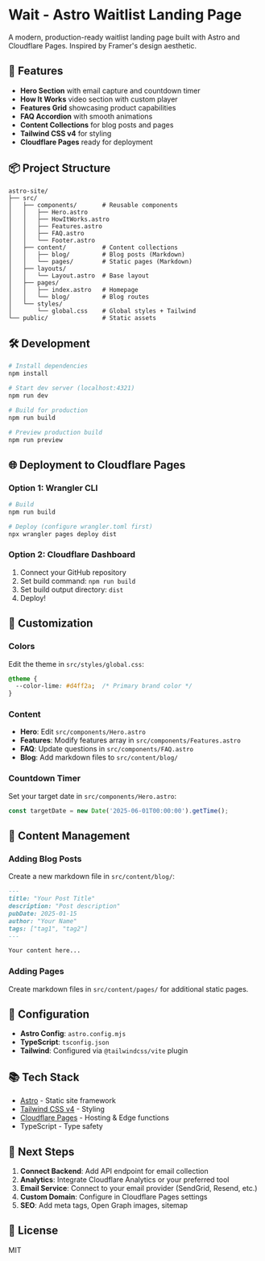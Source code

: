 # Wait - Astro Waitlist Landing Page

A modern, production-ready waitlist landing page built with Astro and Cloudflare Pages. Inspired by Framer's design aesthetic.

## 🚀 Features

- **Hero Section** with email capture and countdown timer
- **How It Works** video section with custom player
- **Features Grid** showcasing product capabilities
- **FAQ Accordion** with smooth animations
- **Content Collections** for blog posts and pages
- **Tailwind CSS v4** for styling
- **Cloudflare Pages** ready for deployment

## 📦 Project Structure

```
astro-site/
├── src/
│   ├── components/       # Reusable components
│   │   ├── Hero.astro
│   │   ├── HowItWorks.astro
│   │   ├── Features.astro
│   │   ├── FAQ.astro
│   │   └── Footer.astro
│   ├── content/          # Content collections
│   │   ├── blog/         # Blog posts (Markdown)
│   │   └── pages/        # Static pages (Markdown)
│   ├── layouts/
│   │   └── Layout.astro  # Base layout
│   ├── pages/
│   │   ├── index.astro   # Homepage
│   │   └── blog/         # Blog routes
│   └── styles/
│       └── global.css    # Global styles + Tailwind
└── public/               # Static assets
```

## 🛠️ Development

```bash
# Install dependencies
npm install

# Start dev server (localhost:4321)
npm run dev

# Build for production
npm run build

# Preview production build
npm run preview
```

## 🌐 Deployment to Cloudflare Pages

### Option 1: Wrangler CLI

```bash
# Build
npm run build

# Deploy (configure wrangler.toml first)
npx wrangler pages deploy dist
```

### Option 2: Cloudflare Dashboard

1. Connect your GitHub repository
2. Set build command: `npm run build`
3. Set build output directory: `dist`
4. Deploy!

## 🎨 Customization

### Colors

Edit the theme in `src/styles/global.css`:

```css
@theme {
  --color-lime: #d4ff2a;  /* Primary brand color */
}
```

### Content

- **Hero**: Edit `src/components/Hero.astro`
- **Features**: Modify features array in `src/components/Features.astro`
- **FAQ**: Update questions in `src/components/FAQ.astro`
- **Blog**: Add markdown files to `src/content/blog/`

### Countdown Timer

Set your target date in `src/components/Hero.astro`:

```javascript
const targetDate = new Date('2025-06-01T00:00:00').getTime();
```

## 📝 Content Management

### Adding Blog Posts

Create a new markdown file in `src/content/blog/`:

```markdown
---
title: "Your Post Title"
description: "Post description"
pubDate: 2025-01-15
author: "Your Name"
tags: ["tag1", "tag2"]
---

Your content here...
```

### Adding Pages

Create markdown files in `src/content/pages/` for additional static pages.

## 🔧 Configuration

- **Astro Config**: `astro.config.mjs`
- **TypeScript**: `tsconfig.json`
- **Tailwind**: Configured via `@tailwindcss/vite` plugin

## 📚 Tech Stack

- [Astro](https://astro.build) - Static site framework
- [Tailwind CSS v4](https://tailwindcss.com) - Styling
- [Cloudflare Pages](https://pages.cloudflare.com) - Hosting & Edge functions
- TypeScript - Type safety

## 🎯 Next Steps

1. **Connect Backend**: Add API endpoint for email collection
2. **Analytics**: Integrate Cloudflare Analytics or your preferred tool
3. **Email Service**: Connect to your email provider (SendGrid, Resend, etc.)
4. **Custom Domain**: Configure in Cloudflare Pages settings
5. **SEO**: Add meta tags, Open Graph images, sitemap

## 📄 License

MIT
